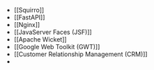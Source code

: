 - [[Squirro]]
- [[FastAPI]]
- [[Nginx]]
- [[JavaServer Faces (JSF)]]
- [[Apache Wicket]]
- [[Google Web Toolkit (GWT)]]
- [[Customer Relationship Management (CRM)]]
- 